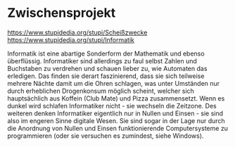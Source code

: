 # Zwischensprojekt
https://www.stupidedia.org/stupi/Scheißzwecke
https://www.stupidedia.org/stupi/Informatik























































Informatik ist eine abartige Sonderform der Mathematik und ebenso überflüssig. 
Informatiker sind allerdings zu faul selbst Zahlen und Buchstaben zu verdrehen und schauen lieber zu, wie Automaten das erledigen. 
Das finden sie derart faszinierend, dass sie sich teilweise mehrere Nächte damit um die Ohren schlagen, was unter Umständen nur durch 
erheblichen Drogenkonsum möglich scheint, welcher sich hauptsächlich aus Koffein (Club Mate) und Pizza zusammensetzt.
Wenn es dunkel wird schlafen Informatiker nicht - sie wechseln die Zeitzone. 
Des weiteren denken Informatiker eigentlich nur in Nullen und Einsen - sie sind also im engeren Sinne digitale Wesen. 
Sie sind sogar in der Lage nur durch die Anordnung von Nullen und Einsen funktionierende Computersysteme zu programmieren (oder sie versuchen es zumindest, siehe Windows).

